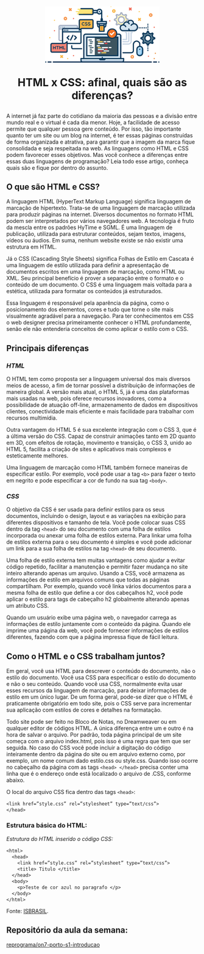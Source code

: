 <h1 align="center">
  <img src="../public/images/html-css.png" alt="computador" width="300">
<p align="center">HTML x CSS: afinal, quais são as diferenças?<p>
</h1>

A internet já faz parte do cotidiano da maioria das pessoas e a divisão entre mundo real e o virtual é cada dia menor. Hoje, a facilidade de acesso permite que qualquer pessoa gere conteúdo. Por isso, tão importante quanto ter um site ou um blog na internet, é ter essas páginas construídas de forma organizada e atrativa, para garantir que a imagem da marca fique consolidada e seja respeitada na web. As linguagens como HTML e CSS podem favorecer esses objetivos. Mas você conhece a diferenças entre essas duas linguagens de programação? Leia todo esse artigo, conheça quais são e fique por dentro do assunto. 

## O que são HTML e CSS? 

A linguagem HTML (HyperText Markup Language) significa linguagem de marcação de hipertexto. Trata-se de uma linguagem de marcação utilizada para produzir páginas na internet. Diversos documentos no formato HTML podem ser interpretados por vários navegadores web. A tecnologia é fruto da mescla entre os padrões HyTime e SGML. É uma linguagem de publicação, utilizada para estruturar conteúdos, sejam textos, imagens, vídeos ou áudios. Em suma, nenhum website existe se não existir uma estrutura em HTML.

Já o CSS (Cascading Style Sheets) significa Folhas de Estilo em Cascata é uma linguagem de estilo utilizada para definir a apresentação de documentos escritos em uma linguagem de marcação, como HTML ou XML. Seu principal benefício é prover a separação entre o formato e o conteúdo de um documento. O CSS é uma linguagem mais voltada para a estética, utilizada para formatar os conteúdos já estruturados.

Essa linguagem é responsável pela aparência da página, como o posicionamento dos elementos, cores e tudo que torne o site mais visualmente agradável para a navegação. Para ter conhecimentos em CSS o web designer precisa primeiramente conhecer o HTML profundamente, senão ele não entenderia conceitos de como aplicar o estilo com o CSS.

## Principais diferenças

### _HTML_

O HTML tem como proposta ser a linguagem universal dos mais diversos meios de acesso, a fim de tornar possível a distribuição de informações de maneira global. A versão mais atual, o HTML 5, já é uma das plataformas mais usadas na web, pois oferece recursos inovadores, como a possibilidade de atuação off-line, armazenamento de dados em dispositivos clientes, conectividade mais eficiente e mais facilidade para trabalhar com recursos multimídia.

Outra vantagem do HTML 5 é sua excelente integração com o CSS 3, que é a última versão do CSS. Capaz de construir animações tanto em 2D quanto em 3D, com efeitos de rotação, movimento e transição, o CSS 3, unido ao HTML 5, facilita a criação de sites e aplicativos mais complexos e esteticamente melhores.

Uma linguagem de marcação como HTML também fornece maneiras de especificar estilo. Por exemplo, você pode usar a tag ```<b>``` para fazer o texto em negrito e pode especificar a cor de fundo na sua tag ```<body>```.

### _CSS_

O objetivo da CSS é ser usada para definir estilos para os seus documentos, incluindo o design, layout e as variações na exibição para diferentes dispositivos e tamanho de tela. Você pode colocar suas CSS dentro da tag ```<head>``` do seu documento com uma folha de estilos incorporada ou anexar uma folha de estilos externa. Para linkar uma folha de estilos externa para o seu documento é simples e você pode adicionar um link para a sua folha de estilos na tag ```<head>``` de seu documento.

Uma folha de estilo externa tem muitas vantagens como ajudar a evitar código repetido, facilitar a manutenção e permitir fazer mudança no site inteiro alterando apenas um arquivo. Usando a CSS, você armazena as informações de estilo em arquivos comuns que todas as páginas compartilham. Por exemplo, quando você linka vários documentos para a mesma folha de estilo que define a cor dos cabeçalhos h2, você pode aplicar o estilo para tags de cabeçalho h2 globalmente alterando apenas um atributo CSS.

Quando um usuário exibe uma página web, o navegador carrega as informações de estilo juntamente com o conteúdo da página. Quando ele imprime uma página da web, você pode fornecer informações de estilos diferentes, fazendo com que a página impressa fique de fácil leitura.

## Como o HTML e o CSS trabalham juntos?

Em geral, você usa HTML para descrever o conteúdo do documento, não o estilo do documento. Você usa CSS para especificar o estilo do documento e não o seu conteúdo.  Quando você usa CSS, normalmente evita usar esses recursos da linguagem de marcação, para deixar informações de estilo em um único lugar. De um forma geral, pode-se dizer que o HTML é praticamente obrigatório em todo site, pois o CSS serve para incrementar sua aplicação com estilos de cores e detalhes na formatação. 

Todo site pode ser feito no Bloco de Notas, no Dreamweaver ou em qualquer editor de códigos HTML. A única diferença entre um e outro é na hora de salvar o arquivo. Por padrão, toda página principal de um site começa com o arquivo index.html, pois isso é uma regra que tem que ser seguida. No caso do CSS você pode incluir a digitação do código inteiramente dentro da página do site ou em arquivo externo como, por exemplo, um nome comum dado estilo.css ou style.css. Quando isso ocorre no cabeçalho da página com as tags `<head> </head>` precisa conter uma linha que é o endereço onde está localizado o arquivo de .CSS, conforme abaixo.

O local do arquivo CSS fica dentro das tags `<head>`:

```<head>
<link href=”style.css” rel=”stylesheet” type=”text/css”>
</head>
```

### Estrutura básica do HTML:

_Estrutura do HTML inserido o código CSS:_

````
<html>
  <head>
    <link href=”style.css” rel=”stylesheet” type=”text/css”>
    <title> Titulo </title>
  </head>
  <body>
    <p>Teste de cor azul no paragrafo </p>
  </body>
</html>
````
Fonte: [ISBRASIL](https://www.isbrasil.info/blog/html-x-css-afinal-quais-sao-as-diferencas.html).

## Repositório da aula da semana:

[reprograma/on7-porto-s1-introducao](https://github.com/reprograma/on7-porto-s1-introducao)
